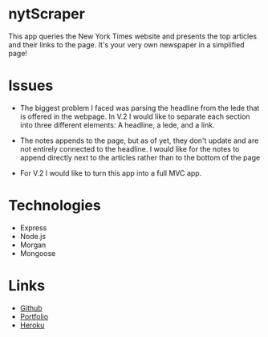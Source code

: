 # nytScraper
This app queries the New York Times website and presents the top articles and their links to the page. It's your very own newspaper in a simplified page!

# Issues
* The biggest problem I faced was parsing the headline from the lede that is offered in the webpage. In V.2 I would like to separate each section into three different elements: A headline, a lede, and a link. 

* The notes appends to the page, but as of yet, they don't update and are not entirely connected to the headline. I would like for the notes to append directly next to the articles rather than to the bottom of the page

* For V.2 I would like to turn this app into a full MVC app.

# Technologies
* Express
* Node.js
* Morgan
* Mongoose

# Links
* [Github](github.com/gelissa)
* [Portfolio](https://gelissa.github.io/gelissaPortfolio/)
* [Heroku](https://hidden-plateau-97783.herokuapp.com/)
